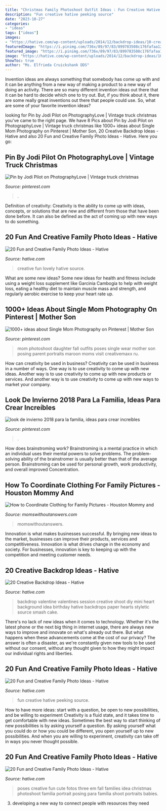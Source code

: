 ```yaml
---
title: "Christmas Family Photoshoot Outfit Ideas : Fun Creative Hative Peeking Source"
description: "Fun creative hative peeking source"
date: "2023-10-27"
categories:
- "ideas"
tags: ["ideas"]
images:
- "https://hative.com/wp-content/uploads/2014/12/backdrop-ideas/10-creative-backdrop-ideas.jpg"
featuredImage: "https://i.pinimg.com/736x/89/97/83/899783508c176fafaa122a29c3bbacd9.jpg"
featured_image: "https://i.pinimg.com/736x/89/97/83/899783508c176fafaa122a29c3bbacd9.jpg"
image: "https://hative.com/wp-content/uploads/2014/12/backdrop-ideas/10-creative-backdrop-ideas.jpg"
ShowToc: true
author: "Ms. Elfrieda Cruickshank DDS"
---
```



Invention ideas are always something that somebody has come up with and it can be anything from a new way of making a product to a new way of doing an activity. There are so many different invention ideas out there that it can be hard to decide which one to try out. But, if you think about it, there are some really great inventions out there that people could use. So, what are some of your favorite invention ideas?

	

		
looking for Pin by Jodi Pilot on PhotographyLove | Vintage truck christmas you've came to the right page. We have 8 Pics about Pin by Jodi Pilot on PhotographyLove | Vintage truck christmas like 1000+ ideas about Single Mom Photography on Pinterest | Mother Son, 20 Creative Backdrop Ideas - Hative and also 20 Fun and Creative Family Photo Ideas - Hative. Here you go:
		
    
## Pin By Jodi Pilot On PhotographyLove | Vintage Truck Christmas

<img loading=lazy src="https://i.pinimg.com/736x/79/65/ce/7965ce87e4a576de43e831cce44846e8.jpg" onerror="this.onerror=null;this.src='https://tse1.mm.bing.net/th?id=OIP.dOHcTSHXG_Jlm0ZRKjrWZwHaFW&amp;pid=15.1';" alt="Pin by Jodi Pilot on PhotographyLove | Vintage truck christmas">

_Source: pinterest.com_

>. 

	

Definition of creativity:
Creativity is the ability to come up with ideas, concepts, or solutions that are new and different from those that have been done before. It can also be defined as the act of coming up with new ways to do something.

    
## 20 Fun And Creative Family Photo Ideas - Hative

<img loading=lazy src="https://hative.com/wp-content/uploads/2014/11/family-photo-ideas/13-fun-creative-family-photo-ideas.jpg" onerror="this.onerror=null;this.src='https://tse1.mm.bing.net/th?id=OIP.4H98dn3ZyKcfbeUCEfVA9wHaLM&amp;pid=15.1';" alt="20 Fun and Creative Family Photo Ideas - Hative">

_Source: hative.com_

>creative fun lovely hative source. 

	

What are some new ideas?
Some new ideas for health and fitness include using a weight loss supplement like Garcinia Cambogia to help with weight loss, eating a healthy diet to maintain muscle mass and strength, and regularly aerobic exercise to keep your heart rate up.

    
## 1000+ Ideas About Single Mom Photography On Pinterest | Mother Son

<img loading=lazy src="https://i.pinimg.com/736x/92/28/d7/9228d7fe41722dbb0273d144f90c7ed3--single-mom-photography-single-moms.jpg" onerror="this.onerror=null;this.src='https://tse4.mm.bing.net/th?id=OIP.s7wR2BywpIHcGjVYzl94PQHaLH&amp;pid=15.1';" alt="1000+ ideas about Single Mom Photography on Pinterest | Mother Son">

_Source: pinterest.com_

>mom photoshoot daughter fall outfits poses single wear mother son posing parent portraits maroon moms visit creativemaxx ru. 

	

How can creativity be used in business?
Creativity can be used in business in a number of ways. One way is to use creativity to come up with new ideas. Another way is to use creativity to come up with new products or services. And another way is to use creativity to come up with new ways to market your company.

    
## Look De Invierno 2018 Para La Familia, Ideas Para Crear Increíbles

<img loading=lazy src="https://i.pinimg.com/736x/89/97/83/899783508c176fafaa122a29c3bbacd9.jpg" onerror="this.onerror=null;this.src='https://tse3.mm.bing.net/th?id=OIP.eBEfOtsr4nfYhZte0XTbNgHaLH&amp;pid=15.1';" alt="look de invierno 2018 para la familia, ideas para crear increíbles">

_Source: pinterest.com_

>. 

	

How does brainstroming work?
Brainstroming is a mental practice in which an individual uses their mental powers to solve problems. The problem-solving ability of the brainstromer is usually better than that of the average person. Brainstroming can be used for personal growth, work productivity, and overall improved Concentration.

    
## How To Coordinate Clothing For Family Pictures - Houston Mommy And

<img loading=lazy src="https://www.momswithoutanswers.com/wp-content/uploads/2017/11/IMG_0324-683x1024.jpg" onerror="this.onerror=null;this.src='https://tse2.mm.bing.net/th?id=OIP.hCu3Hv9cPAdUnDlBFyNHmAHaLG&amp;pid=15.1';" alt="How to Coordinate Clothing for Family Pictures - Houston Mommy and">

_Source: momswithoutanswers.com_

>momswithoutanswers. 

	

Innovation is what makes businesses successful. By bringing new ideas to the market, businesses can improve their products, services and competitiveness. Innovation is what drives change in the economy and society. For businesses, innovation is key to keeping up with the competition and meeting customer needs.

    
## 20 Creative Backdrop Ideas - Hative

<img loading=lazy src="https://hative.com/wp-content/uploads/2014/12/backdrop-ideas/10-creative-backdrop-ideas.jpg" onerror="this.onerror=null;this.src='https://tse1.mm.bing.net/th?id=OIP.uNUmSlDfdLBlWMhahRNitgHaLH&amp;pid=15.1';" alt="20 Creative Backdrop Ideas - Hative">

_Source: hative.com_

>backdrop valentine valentines session creative shoot diy mini heart background idea birthday hative backdrops paper hearts styletic source smash cake. 

	

There's no lack of new ideas when it comes to technology. Whether it's the latest phone or the next big thing in internet usage, there are always new ways to improve and innovate on what's already out there. But what happens when these advancements come at the cost of our privacy? The answer is often a disaster, as we're constantly given new tools to be used without our consent, without any thought given to how they might impact our individual rights and liberties.

    
## 20 Fun And Creative Family Photo Ideas - Hative

<img loading=lazy src="https://hative.com/wp-content/uploads/2014/11/family-photo-ideas/5-fun-creative-family-photo-ideas.jpg" onerror="this.onerror=null;this.src='https://tse1.mm.bing.net/th?id=OIP.C-PIaogkG2P7Djeb1pstxgHaLH&amp;pid=15.1';" alt="20 Fun and Creative Family Photo Ideas - Hative">

_Source: hative.com_

>fun creative hative peeking source. 

	

How to have more ideas: start with a question, be open to new possibilities, and be willing to experiment
Creativity is a fluid state, and it takes time to get comfortable with new ideas. Sometimes the best way to start thinking of new possibilities is by asking yourself a question. By asking yourself what you could do or how you could be different, you open yourself up to new possibilities. And when you are willing to experiment, creativity can take off in ways you never thought possible.

    
## 20 Fun And Creative Family Photo Ideas - Hative

<img loading=lazy src="https://hative.com/wp-content/uploads/2014/11/family-photo-ideas/2-fun-creative-family-photo-ideas.jpg" onerror="this.onerror=null;this.src='https://tse2.mm.bing.net/th?id=OIP.b1wpTkicjM7rPHsDfKCLfAHaLH&amp;pid=15.1';" alt="20 Fun and Creative Family Photo Ideas - Hative">

_Source: hative.com_

>poses creative fun cute fotos three em fall families idea christmas photoshoot familia portrait posing para família shoot portraits babies. 

	

3. developing a new way to connect people with resources they need 

